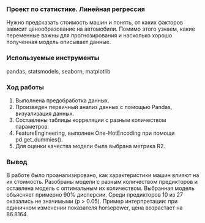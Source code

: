 ### Проект по статистике. Линейная регрессия
Нужно предсказать стоимость машин и понять, от каких факторов зависит ценообразование на автомобили. Помимо этого узнаем, какие переменные важны для прогнозирования и насколько хорошо полученная модель описывает данные.
### Используемые инструменты
pandas, statsmodels, seaborn, matplotlib
### Ход работы
1) Выполнена предобработка данных. 
2) Произведен первичный анализ данных с помощью Pandas, визуализация данных.
3) Составлены таблицы корреляции с разным количеством параметров. 
4) FeatureEngineering, выполнен One-HotEncoding при помощи pd.get_dummies().
5) Для оценки качества модели была выбрана метрика  R2.
### Вывод
В работе было проанализировано, как характеристики машин влияют на их стоимость. Разобраны модели с разным количеством предикторов и оставлена модель с оптимальным их количеством. 
Выбранная модель объясняет примерно 90% дисперсии. Среди предикторов 10 из 27 оказались не значимыми (p > 0.05). Пример интерпретации: при единичном изменении показателя horsepower, цена возрастает на 86.8164. 
